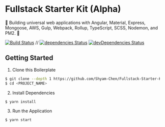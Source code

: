 # Fullstack Starter Kit (Alpha)

:seedling: Building universal web applications with Angular, Material, Express, Mongoose, AWS, Gulp, Webpack, Rollup, TypeScript, SCSS, Nodemon, and PM2. :evergreen_tree:

[![Build Status](https://travis-ci.org/Shyam-Chen/Fullstack-Starter-Kit.svg?branch=master)](https://travis-ci.org/Shyam-Chen/Fullstack-Starter-Kit)
 //
[![dependencies Status](https://david-dm.org/Shyam-Chen/Fullstack-Starter-Kit/status.svg)](https://david-dm.org/Shyam-Chen/Fullstack-Starter-Kit)
[![devDependencies Status](https://david-dm.org/Shyam-Chen/Fullstack-Starter-Kit/dev-status.svg)](https://david-dm.org/Shyam-Chen/Fullstack-Starter-Kit?type=dev)

## Getting Started

1) Clone this Boilerplate
```bash
$ git clone --depth 1 https://github.com/Shyam-Chen/Fullstack-Starter-Kit.git <PROJECT_NAME>
$ cd <PROJECT_NAME>
```

2) Install Dependencies
```bash
$ yarn install
```

3) Run the Application
```bash
$ yarn start
```

